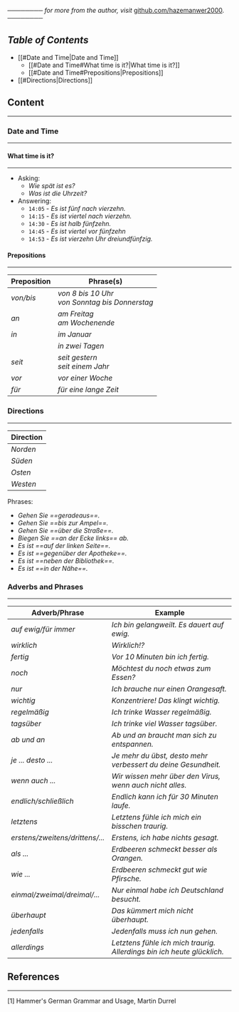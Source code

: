 ──────── *for more from the author, visit* [github.com/hazemanwer2000](https://github.com/hazemanwer2000). ────────
## *Table of Contents*

- [[#Date and Time|Date and Time]]
	- [[#Date and Time#What time is it?|What time is it?]]
	- [[#Date and Time#Prepositions|Prepositions]]
- [[#Directions|Directions]]
## Content
---
### Date and Time
---
#### What time is it?
---
* Asking:
	* *Wie spät ist es?*
	* *Was ist die Uhrzeit?*
* Answering:
	* `14:05` - *Es ist fünf nach vierzehn.*
	* `14:15` - *Es ist viertel nach vierzehn.*
	* `14:30` - *Es ist halb fünfzehn.*
	* `14:45` - *Es ist viertel vor fünfzehn*
	* `14:53` - *Es ist vierzehn Uhr dreiundfünfzig.*
#### Prepositions
---

| Preposition | Phrase(s)                                          |
| ----------- | -------------------------------------------------- |
| *von/bis*   | *von 8 bis 10 Uhr*<br>*von Sonntag bis Donnerstag* |
| *an*        | *am Freitag*<br>*am Wochenende*                    |
| *in*        | *im Januar*                                        |
|             | *in zwei Tagen*                                    |
| *seit*      | *seit gestern*<br>*seit einem Jahr*                |
| *vor*       | *vor einer Woche*                                  |
| *für*       | *für eine lange Zeit*                              |

### Directions
---

| Direction |
| --------- |
| *Norden*    |
| *Süden*     |
| *Osten*     |
| *Westen*    |

Phrases:
* *Gehen Sie ==geradeaus==.*
* *Gehen Sie ==bis zur Ampel==.*
* *Gehen Sie ==über die Straße==.*
* *Biegen Sie ==an der Ecke links== ab.*
* *Es ist ==auf der linken Seite==.*
* *Es ist ==gegenüber der Apotheke==.*
* *Es ist ==neben der Bibliothek==.*
* *Es ist ==in der Nähe==.*
### Adverbs and Phrases
---

| Adverb/Phrase                   | Example                                                                |
| ------------------------------- | ---------------------------------------------------------------------- |
| *auf ewig/für immer*            | *Ich bin gelangweilt. Es dauert auf ewig.*                             |
| *wirklich*                      | *Wirklich!?*                                                           |
| *fertig*                        | *Vor 10 Minuten bin ich fertig.*                                       |
| *noch*                          | *Möchtest du noch etwas zum Essen?*                                    |
| *nur*                           | *Ich brauche nur einen Orangesaft.*                                    |
| *wichtig*                       | *Konzentriere! Das klingt wichtig.*                                    |
| *regelmäßig*                    | *Ich trinke Wasser regelmäßig.*                                        |
| *tagsüber*                      | *Ich trinke viel Wasser tagsüber.*                                     |
| *ab und an*                     | *Ab und an braucht man sich zu entspannen.*                            |
| *je ... desto ...*              | *Je mehr du übst, desto mehr verbessert du deine Gesundheit.*          |
| *wenn auch ...*                 | *Wir wissen mehr über den Virus, wenn auch nicht alles.*               |
| *endlich/schließlich*           | *Endlich kann ich für 30 Minuten laufe.*                               |
| *letztens*                      | *Letztens fühle ich mich ein bisschen traurig.*                        |
| *erstens/zweitens/drittens/...* | *Erstens, ich habe nichts gesagt.*                                     |
| *als ...*                       | *Erdbeeren schmeckt besser als Orangen.*                               |
| *wie ...*                       | *Erdbeeren schmeckt gut wie Pfirsche.*                                 |
| *einmal/zweimal/dreimal/...*    | *Nur einmal habe ich Deutschland besucht.*                             |
| *überhaupt*                     | *Das kümmert mich nicht überhaupt.*                                    |
| *jedenfalls*                    | *Jedenfalls muss ich nun gehen.*                                       |
| *allerdings*                    | *Letztens fühle ich mich traurig. Allerdings bin ich heute glücklich.* |
## References
---
[1] Hammer's German Grammar and Usage, Martin Durrel